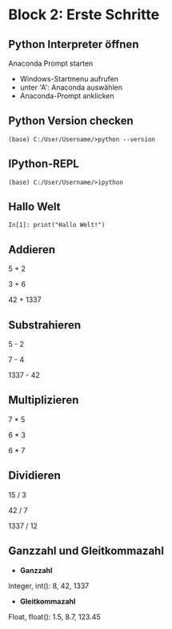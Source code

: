 # Block 2: Erste Schritte

## Python Interpreter öffnen

Anaconda Prompt starten

* Windows-Startmenu aufrufen
* unter 'A': Anaconda auswählen
* Anaconda-Prompt anklicken

## Python Version checken

`(base) C:/User/Username/>python --version`

## IPython-REPL

`(base) C:/User/Username/>ipython`

## Hallo Welt

`In[1]: print("Hallo Welt!")`

## Addieren

5 + 2

3 + 6

42 + 1337

## Substrahieren

5 - 2

7 - 4

1337 - 42

## Multiplizieren

7 * 5

6 * 3

6 * 7

## Dividieren

15 / 3

42 / 7

1337 / 12

## Ganzzahl und Gleitkommazahl

* **Ganzzahl**

Integer, int(): 8, 42, 1337

* **Gleitkommazahl**

Float, float(): 1.5, 8.7, 123.45

